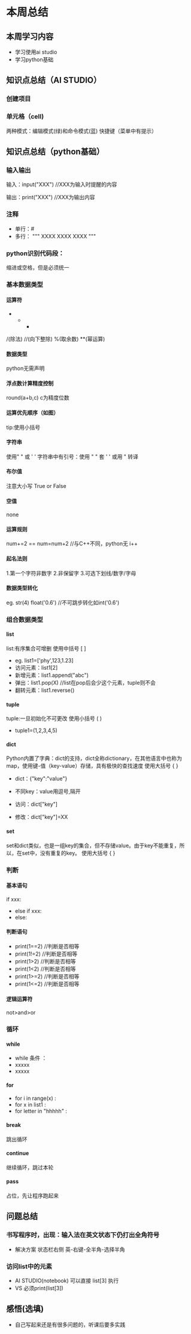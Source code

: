 
# 本周总结

## 本周学习内容
- 学习使用ai studio
- 学习python基础

## 知识点总结（AI STUDIO）
### 创建项目

### 单元格（cell)
两种模式：编辑模式(绿)和命令模式(蓝)
快捷键（菜单中有提示）

## 知识点总结（python基础）
### 输入输出
输入：input("XXX")  //XXX为输入时提醒的内容

输出：print("XXX")  //XXX为输出内容

### 注释
- 单行：#
- 多行：  """
        XXXX
        XXXX
        XXXX
        """

### python识别代码段：
缩进或空格，但是必须统一

### 基本数据类型
#### 运算符
+    -   *   
/(除法)   //(向下整除)   %(取余数)   **(幂运算)

#### 数据类型
python无需声明

#### 浮点数计算精度控制
round(a+b,c)  c为精度位数

#### 运算优先顺序（如图）
tip:使用小括号

#### 字符串
使用" " 或 ' '
字符串中有引号：使用 " " 套 ' ' 或用 \" 转译

#### 布尔值
注意大小写 True or False

#### 空值
none

#### 运算规则
num+=2 == num=num+2     //与C++不同，python无 i++

#### 起名法则
1.第一个字符非数字
2.非保留字
3.可选下划线/数字/字母

#### 数据类型转化
eg.   str(4)    float('0.6')   //不可跳步转化如int('0.6')

### 组合数据类型

#### list
list:有序集合可增删 使用中括号 [ ]
- eg. list1=['phy',123,1.23]
- 访问元素：list1[2]
- 新增元素：list1.append("abc")
- 弹出：list1.pop(X)   //list在pop后会少这个元素，tuple则不会
- 翻转元素：list1.reverse()

#### tuple
tuple:一旦初始化不可更改  使用小括号 ( )
- tuple1=(1,2,3,4,5)

#### dict 
Python内置了字典：dict的支持，dict全称dictionary，在其他语言中也称为map，使用键-值（key-value）存储，具有极快的查找速度  使用大括号 { }
- dict：{"key":"value"}
- 不同key：value用逗号,隔开

- 访问：dict["key"]
- 修改：dict["key"]=XX

#### set
set和dict类似，也是一组key的集合，但不存储value。由于key不能重复，所以，在set中，没有重复的key。 使用大括号 { }

### 判断
#### 基本语句
if xxx:
- else if xxx:
- else:

#### 判断语句
- print(1==2)  //判断是否相等
- print(1!=2)  //判断是否相等
- print(1>2)  //判断是否相等
- print(1<2)  //判断是否相等
- print(1>=2)  //判断是否相等
- print(1<=2)  //判断是否相等

#### 逻辑运算符
 not>and>or

### 循环
#### while
- while 条件 ：
- xxxxx
- xxxxx

#### for
- for i in range(x) :
- for x in list1 :
- for letter in "hhhhh" :

#### break
跳出循环

#### continue
继续循环，跳过本轮

#### pass
占位，先让程序跑起来


## 问题总结

### 书写程序时，出现：输入法在英文状态下仍打出全角符号

- 解决方案
状态栏右侧 英-右键-全半角-选择半角 

### 访问list中的元素
- AI STUDIO(notebook) 可以直接 list[3] 执行
- VS 必须print(list[3])

## 感悟(选填)

- 自己写起来还是有很多问题的，听课后要多实践

